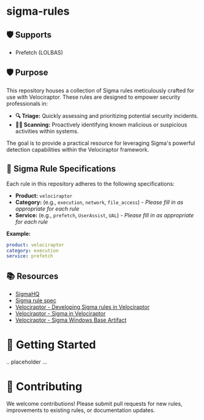 # sigma-rules

## 🛡️ Supports
* Prefetch (LOLBAS)

## 🛡️ Purpose

This repository houses a collection of Sigma rules meticulously crafted for use with Velociraptor. These rules are designed to empower security professionals in:

* **🔍 Triage:** Quickly assessing and prioritizing potential security incidents.
* **🕵️‍♂️ Scanning:** Proactively identifying known malicious or suspicious activities within systems.

The goal is to provide a practical resource for leveraging Sigma's powerful detection capabilities within the Velociraptor framework.

## 📝 Sigma Rule Specifications

Each rule in this repository adheres to the following specifications:

* **Product:** `velociraptor`
* **Category:** (e.g., `execution`, `network`, `file_access`) - *Please fill in as appropriate for each rule*
* **Service:** (e.g., `prefetch`, `UserAssist`, `UAL`) - *Please fill in as appropriate for each rule*

**Example:**

```yaml
product: velociraptor
category: execution
service: prefetch
```

## 📚 Resources

- [SigmaHQ](https://github.com/SigmaHQ/sigma)
- [Sigma rule spec](https://github.com/SigmaHQ/sigma-specification/blob/main/specification/sigma-rules-specification.md#logsource)
- [Velociraptor - Developing Sigma rules in Velociraptor](https://docs.velociraptor.app/blog/2025/2025-02-02-sigma/)
- [Velociraptor - Sigma in Velociraptor](https://sigma.velocidex.com/docs/sigma_in_velociraptor/)
- [Velociraptor - Sigma Windows Base Artifact](https://github.com/Velocidex/velociraptor-sigma-rules/blob/79bcffe6dd368c2ac0f867810a78e6d7e81359e1/config/windows_base.yaml#L1158)



# 🚀 Getting Started

.. placeholder ...

# 🤝 Contributing

We welcome contributions! Please submit pull requests for new rules, improvements to existing rules, or documentation updates.

